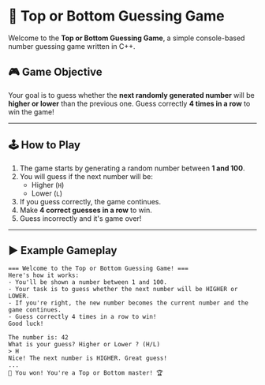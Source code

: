 # 🔢 Top or Bottom Guessing Game

Welcome to the **Top or Bottom Guessing Game**, a simple console-based number guessing game written in C++.

## 🎮 Game Objective

Your goal is to guess whether the **next randomly generated number** will be **higher or lower** than the previous one. Guess correctly **4 times in a row** to win the game!

---

## 🕹️ How to Play

1. The game starts by generating a random number between **1 and 100**.
2. You will guess if the next number will be:
   - Higher (`H`)
   - Lower (`L`)
3. If you guess correctly, the game continues.
4. Make **4 correct guesses in a row** to win.
5. Guess incorrectly and it's game over!

---

## ▶️ Example Gameplay

```text
=== Welcome to the Top or Bottom Guessing Game! ===
Here's how it works:
- You'll be shown a number between 1 and 100.
- Your task is to guess whether the next number will be HIGHER or LOWER.
- If you're right, the new number becomes the current number and the game continues.
- Guess correctly 4 times in a row to win!
Good luck!

The number is: 42
What is your guess? Higher or Lower ? (H/L)
> H
Nice! The next number is HIGHER. Great guess!
...
🎉 You won! You're a Top or Bottom master! 🏆
